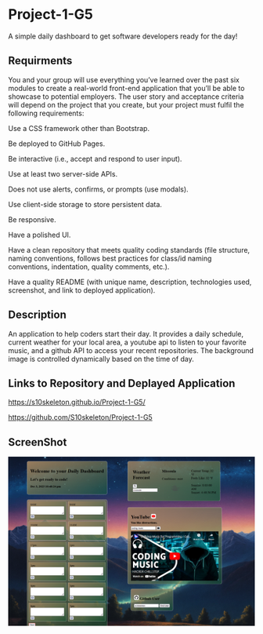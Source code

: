 # Project-1-G5

A simple daily dashboard to get software developers ready for the day!

## Requirments 

You and your group will use everything you’ve learned over the past six modules to create a real-world front-end application that you’ll be able to showcase to potential employers. The user story and acceptance criteria will depend on the project that you create, but your project must fulfil the following requirements:

Use a CSS framework other than Bootstrap.

Be deployed to GitHub Pages.

Be interactive (i.e., accept and respond to user input).

Use at least two server-side APIs.

Does not use alerts, confirms, or prompts (use modals).

Use client-side storage to store persistent data.

Be responsive.

Have a polished UI.

Have a clean repository that meets quality coding standards (file structure, naming conventions, follows best practices for class/id naming conventions, indentation, quality comments, etc.).

Have a quality README (with unique name, description, technologies used, screenshot, and link to deployed application).

## Description

An application to help coders start their day. It provides a daily schedule, current weather for your local area, a youtube api to listen to your favorite music,
and a github API to access your recent repositories. The background image is controlled dynamically based on the time of day. 

## Links to Repository and Deplayed Application 

https://s10skeleton.github.io/Project-1-G5/

https://github.com/S10skeleton/Project-1-G5

## ScreenShot

![screenshot](./assets/Images/Screenshot.png)